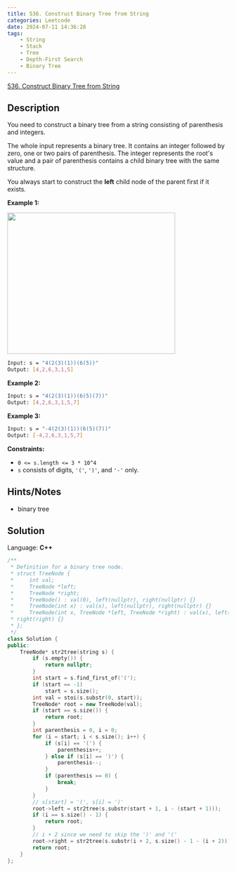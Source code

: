 ```yaml
---
title: 536. Construct Binary Tree from String
categories: Leetcode
date: 2024-07-11 14:36:28
tags:
    - String
    - Stack
    - Tree
    - Depth-First Search
    - Binary Tree
---
```


[536. Construct Binary Tree from String](https://leetcode.com/problems/construct-binary-tree-from-string/description/)

## Description

You need to construct a binary tree from a string consisting of parenthesis and integers.

The whole input represents a binary tree. It contains an integer followed by zero, one or two pairs of parenthesis. The integer represents the root's value and a pair of parenthesis contains a child binary tree with the same structure.

You always start to construct the <b>left</b> child node of the parent first if it exists.

**Example 1:**

<img alt="" src="https://assets.leetcode.com/uploads/2020/09/02/butree.jpg" style="width: 382px; height: 322px;">

```bash
Input: s = "4(2(3)(1))(6(5))"
Output: [4,2,6,3,1,5]
```

**Example 2:**

```bash
Input: s = "4(2(3)(1))(6(5)(7))"
Output: [4,2,6,3,1,5,7]
```

**Example 3:**

```bash
Input: s = "-4(2(3)(1))(6(5)(7))"
Output: [-4,2,6,3,1,5,7]
```

**Constraints:**

- `0 <= s.length <= 3 * 10^4`
- `s` consists of digits, `'('`, `')'`, and `'-'` only.

## Hints/Notes

- binary tree

## Solution

Language: **C++**

```C++
/**
 * Definition for a binary tree node.
 * struct TreeNode {
 *     int val;
 *     TreeNode *left;
 *     TreeNode *right;
 *     TreeNode() : val(0), left(nullptr), right(nullptr) {}
 *     TreeNode(int x) : val(x), left(nullptr), right(nullptr) {}
 *     TreeNode(int x, TreeNode *left, TreeNode *right) : val(x), left(left),
 * right(right) {}
 * };
 */
class Solution {
public:
    TreeNode* str2tree(string s) {
        if (s.empty()) {
            return nullptr;
        }
        int start = s.find_first_of('(');
        if (start == -1)
            start = s.size();
        int val = stoi(s.substr(0, start));
        TreeNode* root = new TreeNode(val);
        if (start == s.size()) {
            return root;
        }
        int parenthesis = 0, i = 0;
        for (i = start; i < s.size(); i++) {
            if (s[i] == '(') {
                parenthesis++;
            } else if (s[i] == ')') {
                parenthesis--;
            }
            if (parenthesis == 0) {
                break;
            }
        }
        // s[start] = '(', s[i] = ')'
        root->left = str2tree(s.substr(start + 1, i - (start + 1)));
        if (i == s.size() - 1) {
            return root;
        }
        // i + 2 since we need to skip the ')' and '('
        root->right = str2tree(s.substr(i + 2, s.size() - 1 - (i + 2)));
        return root;
    }
};
```
